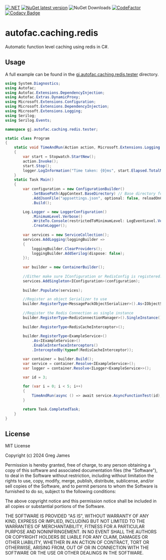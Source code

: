 [![.NET](https://github.com/gregyjames/gj.autofac.caching.redis/actions/workflows/dotnetci.yml/badge.svg)](https://github.com/gregyjames/gj.autofac.caching.redis/actions/workflows/dotnetci.yml)
[![NuGet latest version](https://badgen.net/nuget/v/gj.autofac.caching.redis)](https://www.nuget.org/packages/gj.autofac.caching.redis)
![NuGet Downloads](https://img.shields.io/nuget/dt/gj.autofac.caching.redis)
[![CodeFactor](https://www.codefactor.io/repository/github/gregyjames/gj.autofac.caching.redis/badge)](https://www.codefactor.io/repository/github/gregyjames/gj.autofac.caching.redis)
[![Codacy Badge](https://app.codacy.com/project/badge/Grade/507a5bc2dc4949318051b82aae00b838)](https://app.codacy.com/gh/gregyjames/gj.autofac.caching.redis/dashboard?utm_source=gh&utm_medium=referral&utm_content=&utm_campaign=Badge_grade)

# autofac.caching.redis
Automatic function level caching using redis in C#.

## Usage
A full example can be found in the 	[gj.autofac.caching.redis.tester](https://github.com/gregyjames/gj.autofac.caching.redis/tree/main/gj.autofac.caching.redis.tester "gj.autofac.caching.redis.tester") directory.
```csharp
using System.Diagnostics;
using Autofac;
using Autofac.Extensions.DependencyInjection;
using Autofac.Extras.DynamicProxy;
using Microsoft.Extensions.Configuration;
using Microsoft.Extensions.DependencyInjection;
using Microsoft.Extensions.Logging;
using Serilog;
using Serilog.Events;

namespace gj.autofac.caching.redis.tester;

static class Program
{
    static void TimeAndRun(Action action, Microsoft.Extensions.Logging.ILogger logger)
    {
        var start = Stopwatch.StartNew();
        action.Invoke();
        start.Stop();
        logger.LogInformation("Time taken: {0}ms", start.Elapsed.TotalMilliseconds);
    }
    static Task Main()
    {
        var configuration = new ConfigurationBuilder()
            .SetBasePath(AppContext.BaseDirectory) // Base directory for appsettings.json
            .AddJsonFile("appsettings.json", optional: false, reloadOnChange: true)
            .Build();

        Log.Logger = new LoggerConfiguration()
            .MinimumLevel.Verbose()
            .WriteTo.Console(restrictedToMinimumLevel: LogEventLevel.Verbose)
            .CreateLogger();
       
        var services = new ServiceCollection();
        services.AddLogging(loggingBuilder =>
        {
            loggingBuilder.ClearProviders();
            loggingBuilder.AddSerilog(dispose: false);
        });
        
        var builder = new ContainerBuilder();
       
        //Either make sure IConfiguration or RedisConfig is registered.
        services.AddSingleton<IConfiguration>(configuration);
        
        builder.Populate(services);

        //Register an object Serializer to use
        builder.RegisterType<MessagePackObjectSerializer>().As<IObjectSerializer>();
        
        //Register the Redis Connection as single instance
        builder.RegisterType<RedisConnectionManager>().SingleInstance();
        
        builder.RegisterType<RedisCacheInterceptor>();
        
        builder.RegisterType<ExampleService>()
            .As<IExampleService>()
            .EnableInterfaceInterceptors()
            .InterceptedBy(typeof(RedisCacheInterceptor));

        var container = builder.Build();
        var service = container.Resolve<IExampleService>();
        var logger = container.Resolve<ILogger<ExampleService>>();
        
        var id = 3;

        for (var i = 0; i < 5; i++)
        {
            TimeAndRun(async () => await service.AsyncFunctionTest(id), logger);
        }

        return Task.CompletedTask;
    }
}
```

## License
MIT License

Copyright (c) 2024 Greg James

Permission is hereby granted, free of charge, to any person obtaining a copy
of this software and associated documentation files (the "Software"), to deal
in the Software without restriction, including without limitation the rights
to use, copy, modify, merge, publish, distribute, sublicense, and/or sell
copies of the Software, and to permit persons to whom the Software is
furnished to do so, subject to the following conditions:

The above copyright notice and this permission notice shall be included in all
copies or substantial portions of the Software.

THE SOFTWARE IS PROVIDED "AS IS", WITHOUT WARRANTY OF ANY KIND, EXPRESS OR
IMPLIED, INCLUDING BUT NOT LIMITED TO THE WARRANTIES OF MERCHANTABILITY,
FITNESS FOR A PARTICULAR PURPOSE AND NONINFRINGEMENT. IN NO EVENT SHALL THE
AUTHORS OR COPYRIGHT HOLDERS BE LIABLE FOR ANY CLAIM, DAMAGES OR OTHER
LIABILITY, WHETHER IN AN ACTION OF CONTRACT, TORT OR OTHERWISE, ARISING FROM,
OUT OF OR IN CONNECTION WITH THE SOFTWARE OR THE USE OR OTHER DEALINGS IN THE
SOFTWARE.
